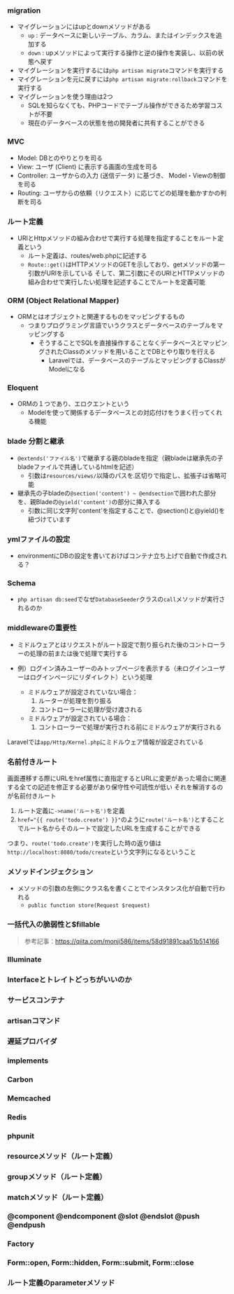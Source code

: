 ### migration

- マイグレーションにはupとdownメソッドがある
  - `up` : データベースに新しいテーブル、カラム、またはインデックスを追加する
  - `down` : upメソッドによって実行する操作と逆の操作を実装し、以前の状態へ戻す
- マイグレーションを実行するには`php artisan migrate`コマンドを実行する
- マイグレーションを元に戻すには`php artisan migrate:rollback`コマンドを実行する
- マイグレーションを使う理由は2つ
  - SQLを知らなくても、PHPコードでテーブル操作ができるため学習コストが不要
  - 現在のデータベースの状態を他の開発者に共有することができる


### MVC

- Model: DBとのやりとりを司る
- View: ユーザ (Client) に表示する画面の生成を司る
- Controller: ユーザからの入力 (送信データ) に基づき、 Model・Viewの制御を司る
- Routing: ユーザからの依頼（リクエスト）に応じてどの処理を動かすかの判断を司る

### ルート定義

- URIとHttpメソッドの組み合わせで実行する処理を指定することをルート定義という
  - ルート定義は、routes/web.phpに記述する
  - `Route::get()`はHTTPメソッドのGETを示しており、getメソッドの第一引数がURIを示している
    そして、第二引数にそのURIとHTTPメソッドの組み合わせで実行したい処理を記述することでルートを定義可能

### ORM (Object Relational Mapper)

- ORMとはオブジェクトと関連するものをマッピングするもの
  - つまりプログラミング言語でいうクラスとデータベースのテーブルをマッピングする
    - そうすることでSQLを直接操作することなくデータベースとマッピングされたClassのメソッドを用いることでDBとやり取りを行える
       - Laravelでは、データベースのテーブルとマッピングするClassがModelになる


### Eloquent

- ORMの１つであり、エロクエントという
  - Modelを使って関係するデータベースとの対応付けをうまく行ってくれる機能

### blade 分割と継承

- `@extends('ファイル名')`で継承する親のbladeを指定（親bladeは継承先の子bladeファイルで共通しているhtmlを記述）
  - 引数は`resources/views/`以降のパスを.区切りで指定し、拡張子は省略可能
- 継承先の子bladeの`@section('content') ~ @endsection`で囲われた部分を、親Bladeの`@yield('content')`の部分に挿入する
  - 引数に同じ文字列'content'を指定することで、@section()と@yield()を紐づけています

### ymlファイルの設定

- environmentにDBの設定を書いておけばコンテナ立ち上げで自動で作成される？

### Schema

- `php artisan db:seed`でなぜ`DatabaseSeeder`クラスの`call`メソッドが実行されるのか

### middlewareの重要性

- ミドルウェアとはリクエストがルート設定で割り振られた後のコントローラーの処理の前または後で処理で実行する

- 例）ログイン済みユーザーのみトップページを表示する（未ログインユーザーはログインページにリダイレクト）という処理
  - ミドルウェアが設定されていない場合：
    1. ルーターが処理を割り振る
    2. コントローラーに処理が受け渡される
  - ミドルウェアが設定されている場合：
    1. コントローラーで処理が実行される前にミドルウェアが実行される

Laravelでは`app/Http/Kernel.php`にミドルウェア情報が設定されている


### 名前付きルート

画面遷移する際にURLをhref属性に直指定するとURLに変更があった場合に関連する全ての記述を修正する必要があり保守性や可読性が低い
それを解消するのが名前付きルート

1. ルート定義に`->name('ルート名')`を定義
2. `href="{{ route('todo.create') }}"`のように`route('ルート名')`とすることでルート名からそのルートで設定したURLを生成することができる

つまり、`route('todo.create')`を実行した時の返り値は`http://localhost:8080/todo/create`という文字列になるということ


### メソッドインジェクション

- メソッドの引数の左側にクラス名を書くことでインスタンス化が自動で行われる
  - `public function store(Request $request)`


### 一括代入の脆弱性と$fillable

> 参考記事：https://qiita.com/monji586/items/58d91891caa51b514166

### Illuminate


### Interfaceとトレイトどっちがいいのか


### サービスコンテナ


### artisanコマンド


### 遅延プロバイダ


### implements


### Carbon


### Memcached


### Redis


### phpunit


### resourceメソッド（ルート定義）


### groupメソッド（ルート定義）


### matchメソッド（ルート定義）


### @component @endcomponent  @slot @endslot  @push @endpush


### Factory


### Form::open, Form::hidden, Form::submit, Form::close


### ルート定義のparameterメソッド